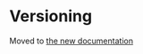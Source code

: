 Versioning
==========

Moved to [the new documentation](https://documentation.simplicite.io/versions/versioning/)